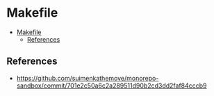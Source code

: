 # Makefile

- [Makefile](#makefile)
  - [References](#references)

## References

- <https://github.com/suimenkathemove/monorepo-sandbox/commit/701e2c50a6c2a289511d90b2cd3dd2faf84cccb9>
